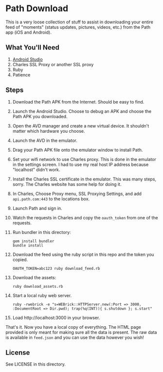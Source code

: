 # Path Download

This is a very loose collection of stuff to assist in downloading your entire feed of "moments" (status updates, pictures, videos, etc.) from the Path app (iOS and Android).

## What You'll Need

1. [Android Studio](https://developer.android.com/studio/)
2. Charles SSL Proxy or another SSL proxy
3. Ruby
4. Patience

## Steps

1. Download the Path APK from the Internet. Should be easy to find.

1. Launch the Android Studio. Choose to debug an APK and choose the Path APK you downloaded.

1. Open the AVD manager and create a new virtual device. It shouldn't matter which hardware you choose.

1. Launch the AVD in the emulator.

1. Drag your Path APK file onto the emulator window to install Path.

1. Set your wifi network to use Charles proxy. This is done in the emulator in the settings screen. I had to use my real host IP address because "localhost" didn't work.

1. Install the Charles SSL certificate in the emulator. This was many steps, sorry. The Charles website has some help for doing it.

1. In Charles, Choose Proxy menu, SSL Proxying Settings, and add `api.path.com:443` to the locations box.

1. Launch Path and sign in.

1. Watch the requests in Charles and copy the `oauth_token` from one of the requests.

1. Run bundler in this directory:

   ```
   gem install bundler
   bundle install
   ```

1. Download the feed using the ruby script in this repo and the token you copied.

   ```
   OAUTH_TOKEN=abc123 ruby download_feed.rb
   ```

1. Download the assets:

   ```
   ruby download_assets.rb
   ```

1. Start a local ruby web server.

   ```
   ruby -rwebrick -e "s=WEBrick::HTTPServer.new(:Port => 3000, :DocumentRoot => Dir.pwd); trap(%q(INT)){ s.shutdown }; s.start"
   ```

1. Load http://localhost:3000 in your browser.

That's it. Now you have a local copy of everything. The HTML page provided is only meant for making sure all the data
is present. The raw data is available in `feed.json` and you can use the data however you wish!

## License

See LICENSE in this directory.
